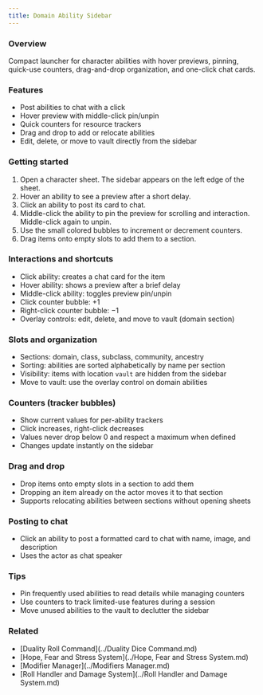 ```yaml
---
title: Domain Ability Sidebar
---
```


### Overview
Compact launcher for character abilities with hover previews, pinning, quick-use counters, drag-and-drop organization, and one-click chat cards.

### Features
- Post abilities to chat with a click
- Hover preview with middle-click pin/unpin
- Quick counters for resource trackers
- Drag and drop to add or relocate abilities
- Edit, delete, or move to vault directly from the sidebar

### Getting started
1. Open a character sheet. The sidebar appears on the left edge of the sheet.
2. Hover an ability to see a preview after a short delay.
3. Click an ability to post its card to chat.
4. Middle-click the ability to pin the preview for scrolling and interaction. Middle-click again to unpin.
5. Use the small colored bubbles to increment or decrement counters.
6. Drag items onto empty slots to add them to a section.

### Interactions and shortcuts
- Click ability: creates a chat card for the item
- Hover ability: shows a preview after a brief delay
- Middle-click ability: toggles preview pin/unpin
- Click counter bubble: +1
- Right-click counter bubble: −1
- Overlay controls: edit, delete, and move to vault (domain section)

### Slots and organization
- Sections: domain, class, subclass, community, ancestry
- Sorting: abilities are sorted alphabetically by name per section
- Visibility: items with location `vault` are hidden from the sidebar
- Move to vault: use the overlay control on domain abilities

### Counters (tracker bubbles)
- Show current values for per-ability trackers
- Click increases, right-click decreases
- Values never drop below 0 and respect a maximum when defined
- Changes update instantly on the sidebar

### Drag and drop
- Drop items onto empty slots in a section to add them
- Dropping an item already on the actor moves it to that section
- Supports relocating abilities between sections without opening sheets

### Posting to chat
- Click an ability to post a formatted card to chat with name, image, and description
- Uses the actor as chat speaker

### Tips
- Pin frequently used abilities to read details while managing counters
- Use counters to track limited-use features during a session
- Move unused abilities to the vault to declutter the sidebar

### Related
- [Duality Roll Command](../Duality Dice Command.md)
- [Hope, Fear and Stress System](../Hope, Fear and Stress System.md)
- [Modifier Manager](../Modifiers Manager.md)
- [Roll Handler and Damage System](../Roll Handler and Damage System.md)
